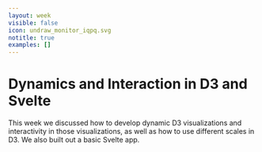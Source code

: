 ```yaml
---
layout: week
visible: false
icon: undraw_monitor_iqpq.svg
notitle: true
examples: []
---
```


# Dynamics and Interaction in D3 and Svelte

This week we discussed how to develop dynamic D3 visualizations and
interactivity in those visualizations, as well as how to use different scales
in D3.  We also built out a basic Svelte app.
